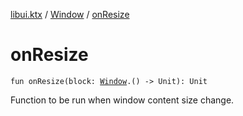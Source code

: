 [libui.ktx](../README.md) / [Window](README.md) / [onResize](on-resize.md)

# onResize

`fun onResize(block: `[`Window`](README.md)`.() -> Unit): Unit`

Function to be run when window content size change.

